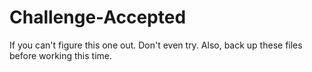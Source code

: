 # Challenge-Accepted
If you can't figure this one out. Don't even try.
Also, back up these files before working this time.

